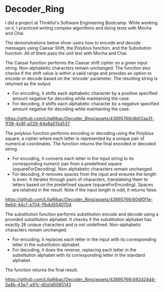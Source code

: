 # Decoder_Ring
I did a project at Thinkful's Software Engineering Bootcamp. While working on it, I practiced writing complex algorithms and doing tests with Mocha and Chai. 

The demonstrations below show users how to encode and decode messages using Caesar Shift, the Polybius function, and the Subsitution function. All of them pass the unit test with Mocha and Chai.

The Caesar function performs the Caesar shift cipher on a given input string. Non-alphabetic characters remain unchanged. The function also checks if the shift value is within a valid range and provides an option to encode or decode based on the 'encode' parameter. The resulting string is returned as the output

* For encoding, it shifts each alphabetic character by a positive specified amount negative for decoding while maintaining the case.
* For decoding, it shifts each alphabetic character by a negative specified amount negative for decoding while maintaining the case.


https://github.com/LiliaRibac/Decoder_Ring/assets/43895766/db02aa3f-1f38-4c8f-a029-64e8a515d537

The polybius function performs encoding or decoding using the Polybius square, a cipher where each letter is represented by a unique pair of numerical coordinates. The function returns the final encoded or decoded string.

* For encoding, it converts each letter in the input string to its corresponding numeric pair from a predefined square (squareForDecoding). Non-alphabetic characters remain unchanged.
* For decoding, it removes spaces from the input and ensures the length is even. It iterates through pairs of characters, translateing them to letters based on the predefined square (squareForEncoding). Spaces are retained in the result. Note if the input length is odd, it returns false.

  

https://github.com/LiliaRibac/Decoder_Ring/assets/43895766/60df0f1e-8e64-44c1-a704-1fb4d5540704


The substitution function performs substitution encode and decode using a provided substitution alphabet. It checks if the substitution alphabet has exactly 26 unique characters and is not undefined. Non-alphabetic characters remain unchanged.

* For encoding, it replaces each letter in the input with its corresponding letter in the substitution alphabet.
* For decoding, it does the reverse, replacing each letter in the substitution alphabet with its corresponding letter in the standard alphabet.

The function returns the final result.

https://github.com/LiliaRibac/Decoder_Ring/assets/43895766/492d24d4-0a8b-43e7-a91c-d0a1d6065143



